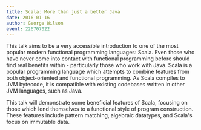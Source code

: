 ```yaml
---
title: Scala: More than just a better Java
date: 2016-01-16
author: George Wilson
event: 226707022
---
```

This talk aims to be a very accessible introduction to one of the most popular
modern functional programming languages: Scala. Even those who have never come
into contact with functional programming before should find real benefits
within - particularly those who work with Java.  Scala is a popular programming
language which attempts to combine features from both object-oriented and
functional programming. As Scala compiles to JVM bytecode, it is compatible
with existing codebases written in other JVM languages, such as Java.

This talk will demonstrate some beneficial features of Scala, focusing on those
which lend themselves to a functional style of program construction. These
features include pattern matching, algebraic datatypes, and Scala's focus on
immutable data.
